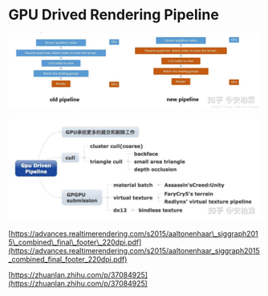# GPU Drived Rendering Pipeline

![gpu driven pipeline&#x4E0E;old pipeline&#x533A;&#x522B;](../../.gitbook/assets/image%20%28229%29.png)

![](../../.gitbook/assets/image%20%28228%29.png)

[https://advances.realtimerendering.com/s2015/aaltonenhaar\_siggraph2015\_combined\_final\_footer\_220dpi.pdf](https://advances.realtimerendering.com/s2015/aaltonenhaar_siggraph2015_combined_final_footer_220dpi.pdf)

[https://zhuanlan.zhihu.com/p/37084925](https://zhuanlan.zhihu.com/p/37084925)


